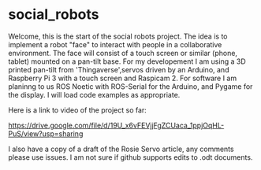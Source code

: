 # social_robots

Welcome, this is the start of the social robots project.  The idea is to implement a robot "face" to interact with people in a
collaborative environment.  The face will consist of a touch screen or similar (phone, tablet) mounted on a pan-tilt base.
For my developement I am using a 3D printed pan-tilt from 'Thingaverse',servos driven by an Arduino, and Raspberry Pi 3 with a touch
screen and Raspicam 2.  For software I am planinng to us ROS Noetic with ROS-Serial for the Arduino, and Pygame for the display. I will load code examples as appropriate.

Here is a link to video of the project so far:

https://drive.google.com/file/d/19U_x6vFEVjjFgZCUaca_1ppjOqHL-PuS/view?usp=sharing

I also have a copy of a draft of the Rosie Servo article, any comments please use issues. I am not sure if github supports edits to .odt documents.
